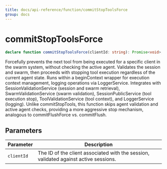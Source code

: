 ```yaml
---
title: docs/api-reference/function/commitStopToolsForce
group: docs
---
```


# commitStopToolsForce

```ts
declare function commitStopToolsForce(clientId: string): Promise<void>;
```

Forcefully prevents the next tool from being executed for a specific client in the swarm system, without checking the active agent.
Validates the session and swarm, then proceeds with stopping tool execution regardless of the current agent state.
Runs within a beginContext wrapper for execution context management, logging operations via LoggerService.
Integrates with SessionValidationService (session and swarm retrieval), SwarmValidationService (swarm validation),
SessionPublicService (tool execution stop), ToolValidationService (tool context), and LoggerService (logging).
Unlike commitStopTools, this function skips agent validation and active agent checks, providing a more aggressive stop mechanism,
analogous to commitFlushForce vs. commitFlush.

## Parameters

| Parameter | Description |
|-----------|-------------|
| `clientId` | The ID of the client associated with the session, validated against active sessions. |
